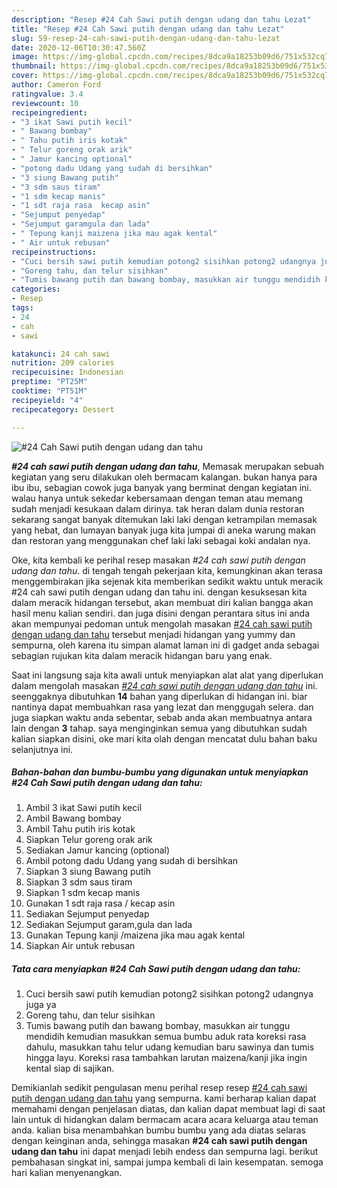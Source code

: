 ```yaml
---
description: "Resep #24 Cah Sawi putih dengan udang dan tahu Lezat"
title: "Resep #24 Cah Sawi putih dengan udang dan tahu Lezat"
slug: 59-resep-24-cah-sawi-putih-dengan-udang-dan-tahu-lezat
date: 2020-12-06T10:30:47.560Z
image: https://img-global.cpcdn.com/recipes/8dca9a18253b09d6/751x532cq70/24-cah-sawi-putih-dengan-udang-dan-tahu-foto-resep-utama.jpg
thumbnail: https://img-global.cpcdn.com/recipes/8dca9a18253b09d6/751x532cq70/24-cah-sawi-putih-dengan-udang-dan-tahu-foto-resep-utama.jpg
cover: https://img-global.cpcdn.com/recipes/8dca9a18253b09d6/751x532cq70/24-cah-sawi-putih-dengan-udang-dan-tahu-foto-resep-utama.jpg
author: Cameron Ford
ratingvalue: 3.4
reviewcount: 10
recipeingredient:
- "3 ikat Sawi putih kecil"
- " Bawang bombay"
- " Tahu putih iris kotak"
- " Telur goreng orak arik"
- " Jamur kancing optional"
- "potong dadu Udang yang sudah di bersihkan"
- "3 siung Bawang putih"
- "3 sdm saus tiram"
- "1 sdm kecap manis"
- "1 sdt raja rasa  kecap asin"
- "Sejumput penyedap"
- "Sejumput garamgula dan lada"
- " Tepung kanji maizena jika mau agak kental"
- " Air untuk rebusan"
recipeinstructions:
- "Cuci bersih sawi putih kemudian potong2 sisihkan potong2 udangnya juga ya"
- "Goreng tahu, dan telur sisihkan"
- "Tumis bawang putih dan bawang bombay, masukkan air tunggu mendidih kemudian masukkan semua bumbu aduk rata koreksi rasa dahulu, masukkan tahu telur udang kemudian baru sawinya dan tumis hingga layu. Koreksi rasa tambahkan larutan maizena/kanji jika ingin kental siap di sajikan."
categories:
- Resep
tags:
- 24
- cah
- sawi

katakunci: 24 cah sawi 
nutrition: 209 calories
recipecuisine: Indonesian
preptime: "PT25M"
cooktime: "PT51M"
recipeyield: "4"
recipecategory: Dessert

---
```



![#24 Cah Sawi putih dengan udang dan tahu](https://img-global.cpcdn.com/recipes/8dca9a18253b09d6/751x532cq70/24-cah-sawi-putih-dengan-udang-dan-tahu-foto-resep-utama.jpg)

<b><i>#24 cah sawi putih dengan udang dan tahu</i></b>, Memasak merupakan sebuah kegiatan yang seru dilakukan oleh bermacam kalangan. bukan hanya para ibu ibu, sebagian cowok juga banyak yang berminat dengan kegiatan ini. walau hanya untuk sekedar kebersamaan dengan teman atau memang sudah menjadi kesukaan dalam dirinya. tak heran dalam dunia restoran sekarang sangat banyak ditemukan laki laki dengan ketrampilan memasak yang hebat, dan lumayan banyak juga kita jumpai di aneka warung makan dan restoran yang menggunakan chef laki laki sebagai koki andalan nya.

Oke, kita kembali ke perihal resep masakan <i>#24 cah sawi putih dengan udang dan tahu</i>. di tengah tengah pekerjaan kita, kemungkinan akan terasa menggembirakan jika sejenak kita memberikan sedikit waktu untuk meracik #24 cah sawi putih dengan udang dan tahu ini. dengan kesuksesan kita dalam meracik hidangan tersebut, akan membuat diri kalian bangga akan hasil menu kalian sendiri. dan juga disini dengan perantara situs ini anda akan mempunyai pedoman untuk mengolah masakan <u>#24 cah sawi putih dengan udang dan tahu</u> tersebut menjadi hidangan yang yummy dan sempurna, oleh karena itu simpan alamat laman ini di gadget anda sebagai sebagian rujukan kita dalam meracik hidangan baru yang enak.




Saat ini langsung saja kita awali untuk menyiapkan alat alat yang diperlukan dalam mengolah masakan <u><i>#24 cah sawi putih dengan udang dan tahu</i></u> ini. seenggaknya dibutuhkan <b>14</b> bahan yang diperlukan di hidangan ini. biar nantinya dapat membuahkan rasa yang lezat dan menggugah selera. dan juga siapkan waktu anda sebentar, sebab anda akan membuatnya antara lain dengan <b>3</b> tahap. saya menginginkan semua yang dibutuhkan sudah kalian siapkan disini, oke mari kita olah dengan mencatat dulu bahan baku selanjutnya ini.

<!--inarticleads1-->

##### Bahan-bahan dan bumbu-bumbu yang digunakan untuk menyiapkan #24 Cah Sawi putih dengan udang dan tahu:

1. Ambil 3 ikat Sawi putih kecil
1. Ambil  Bawang bombay
1. Ambil  Tahu putih iris kotak
1. Siapkan  Telur goreng orak arik
1. Sediakan  Jamur kancing (optional)
1. Ambil potong dadu Udang yang sudah di bersihkan
1. Siapkan 3 siung Bawang putih
1. Siapkan 3 sdm saus tiram
1. Siapkan 1 sdm kecap manis
1. Gunakan 1 sdt raja rasa / kecap asin
1. Sediakan Sejumput penyedap
1. Sediakan Sejumput garam,gula dan lada
1. Gunakan  Tepung kanji /maizena jika mau agak kental
1. Siapkan  Air untuk rebusan




<!--inarticleads2-->

##### Tata cara menyiapkan #24 Cah Sawi putih dengan udang dan tahu:

1. Cuci bersih sawi putih kemudian potong2 sisihkan potong2 udangnya juga ya
1. Goreng tahu, dan telur sisihkan
1. Tumis bawang putih dan bawang bombay, masukkan air tunggu mendidih kemudian masukkan semua bumbu aduk rata koreksi rasa dahulu, masukkan tahu telur udang kemudian baru sawinya dan tumis hingga layu. Koreksi rasa tambahkan larutan maizena/kanji jika ingin kental siap di sajikan.




Demikianlah sedikit pengulasan menu perihal resep resep <u>#24 cah sawi putih dengan udang dan tahu</u> yang sempurna. kami berharap kalian dapat memahami dengan penjelasan diatas, dan kalian dapat membuat lagi di saat lain untuk di hidangkan dalam bermacam acara acara keluarga atau teman anda. kalian bisa menambahkan bumbu bumbu yang ada diatas selaras dengan keinginan anda, sehingga masakan <b>#24 cah sawi putih dengan udang dan tahu</b> ini dapat menjadi lebih endess dan sempurna lagi. berikut pembahasan singkat ini, sampai jumpa kembali di lain kesempatan. semoga hari kalian menyenangkan.
